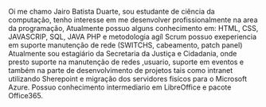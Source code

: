 Oi me chamo Jairo Batista Duarte, sou estudante de ciência da computação, tenho interesse em me desenvolver profissionalmente na area da programação,
Atualmente possuo alguns conhecimento em: HTML, CSS, JAVASCRIP, SQL, JAVA PHP e metodologia agíl Scrum
possuo exeperiencia em suporte manutenção de rede (SWITCHS, cabeamento, patch panel)
Atualmente sou estagiário da Secretaria da Justiça e Cidadania, onde presto suporte na manutenção de redes ,usuario, suporte em eventos e também na parte de desenvolvimento
de projetos tais como intranet utilizando Sherepoint e migração dos servidores fisícos para o Microsoft Azure.
Possuo conhecimento intermediario em LibreOffice e pacote Office365. 


